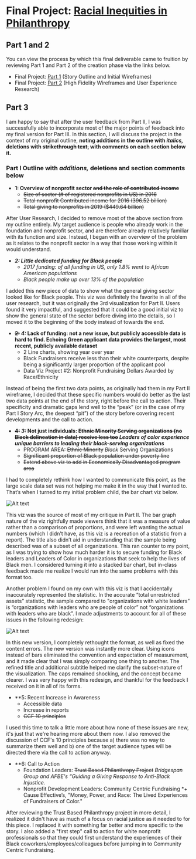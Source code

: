 # Final Project: [Racial Inequities in Philanthropy](https://carnegiemellon.shorthandstories.com/racial-inequities-in-nonprofit-fundraising/index.html)

## Part 1 and 2
You can view the process by which this final deliverable came to fruition by reviewing Part 1 and Part 2 of the creation phase via the links below.

* Final Project: [Part 1](FinalProject.md) (Story Outline and Initial Wireframes)
* Final Project: [Part 2](FinalProjectPart2.md) (High Fidelity Wireframes and User Experience Research)


## Part 3
I am happy to say that after the user feedback from Part II, I was successfully able to incorporate most of the major points of feedback into my final version for Part III. In this section, I will discuss the project in the context of my original outline, **noting additions in the outline with *italics,* deletions with ~~strikethrough text,~~ with comments on each section below it.**

### Part I Outline with *additions,* ~~deletions~~ and section comments below

 * **1: Overview of nonprofit sector ~~and the role of contributed income~~**
   - ~~Size of sector (# of registered nonprofits in US) in 2016~~
   - ~~Total nonprofit Contributed income for 2016 (396.52 billion)~~
   - ~~Total giving to nonprofits in 2019 ($449.64 billion)~~

After User Research, I decided to remove most of the above section from my outline entirely. My target audience is people who already work in the foundation and nonprofit sector, and are therefore already relatively familiar with its function and size. Instead, I began with an overview of the problem as it relates to the nonprofit sector in a way that those working within it would understand.


 * ***2: Little dedicated funding for Black people***
    - *2017 funding: of all funding in US, only 1.8% went to African American populations*
    - *Black people make up over 13% of the population*
 
I added this new piece of data to show what the general giving sector looked like for Black people. This viz was definitely the favorite in all of the user research, but it was originally the 3rd visualization for Part II. Users found it very impactful, and suggested that it could be a good initial viz to show the general state of the sector before diving into the details, so I moved it to the beginning of the body instead of towards the end.


 * **~~2:~~ *4:* Lack of funding: not a new issue, but publicly accessible data is hard to find. Echoing Green applicant data provides the largest, most recent, publicly available dataset**
    - 2 Line charts, showing year over year
    - Black Fundraisers receive less than their white counterparts, despite being a significantly larger proportion of the applicant pool
    - Data Viz Project #2: Nonprofit Fundraising Dollars Awarded by Race/Ethnicity
 
Instead of being the first two data points, as originally had them in my Part II wireframe, I decided that these specific numbers would do better as the last two data points at the end of the story, right before the call to action. Their specificity and dramatic gaps lend well to the “peak” (or in the case of my Part I Story Arc, the deepest “pit”) of the story before covering recent developments and the call to action.

 * **~~4:~~ *3:* Not just individuals: ~~Ethnic Minority Serving organizations (no Black delineation in data) receive less too~~ *Leaders of color experience unique barriers to leading their black-serving organizations***
    - PROGRAM AREA: ~~Ethnic Minority~~ *Black* Serving Organizations
    - ~~Significant proportion of Black population under poverty line~~
    - ~~Extend above viz to add in Economically Disadvantaged program area~~
 
I had to completely rethink how I wanted to communicate this point, as the large scale data set was not helping me make it in the way that I wanted to. That’s when I turned to my initial problem child, the bar chart viz below.

![Alt text](OGPROBCHART)

This viz was the source of most of my critique in Part II. The bar graph nature of the viz rightfully made viewers think that it was a measure of value rather than a comparison of proportions, and were left wanting the actual numbers (which I didn’t have, as this viz is a recreation of a statistic from a report). The title also didn’t aid in understanding that the sample being described was of a subset of all organizations. This ran counter to my point, as I was trying to show how much harder it is to secure funding for Black leaders and Leaders of Color in organizations that seek to help the lives of Black men. I considered turning it into a stacked bar chart, but in-class feedback made me realize I would run into the same problems with this format too.

Another problem I found on my own with this viz is that I accidentally inaccurately represented the statistic. In the accurate “total unrestricted assets” statistic, the sample compared to "organizations with white leaders” is “organizations with leaders who are people of color” not “organizations with leaders who are black”. I made adjustments to account for all of these issues in the following redesign:

![Alt text](NEWCHART)

In this new version, I completely rethought the format, as well as fixed the content errors. The new version was instantly more clear. Using icons instead of bars eliminated the convention and expectation of measurement, and it made clear that I was simply comparing one thing to another. The refined title and additional subtitle helped me clarify the subset-nature of the visualization. The caps remained shocking, and the concept became clearer. I was very happy with this redesign, and thankful for the feedback I received on it in all of its forms.

 * **5: Recent Increase in Awareness
   - Accessible data
   - Increase in reports
   - ~~CCF 10 principles~~

I used this time to talk a little more about how none of these issues are new, it's just that we're hearing more about them now. I also removed the discussion of CCF's 10 principles because a) there was no way to summarize them well and b) one of the target audience types will be directed there via the call to action anyway.

 * **6: Call to Action
   - Foundation Leaders: ~~Trust Based Philanthropy Project~~ *Bridgespan Group and AFBE's “Guiding a Giving Response to Anti-Black Injustice.*
   - Nonprofit Development Leaders: Community Centric Fundraising *+ Cause Effective’s, "Money, Power, and Race: The Lived Experiences of Fundraisers of Color."

After reviewing the Trust Based Philanthropy project in more detail, I realized it didn't have as much of a focus on racial justice as it needed to for this piece. I replaced it with something far better and more specific to the story. I also added a "first step" call to action for white nonprofit professionals so that they could first understand the experiences of their Black coworkers/employees/colleagues before jumping in to Community Centric Fundraising.
